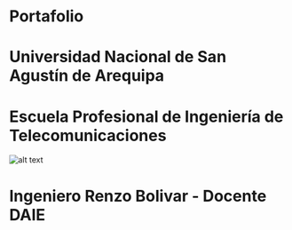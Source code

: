 # Portafolio
# Universidad Nacional de San Agustín de Arequipa
# Escuela Profesional de Ingeniería de Telecomunicaciones
![alt text](https://www.unsa.edu.pe/jaku/wp-content/themes/observatorio/img/unsa-logo.png)
# Ingeniero Renzo Bolivar - Docente DAIE
